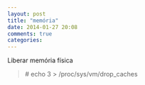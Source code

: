 ```yaml
---
layout: post
title: "memória"
date: 2014-01-27 20:08
comments: true
categories: 
---
```

Liberar memória física 

>\# echo 3 > /proc/sys/vm/drop_caches

